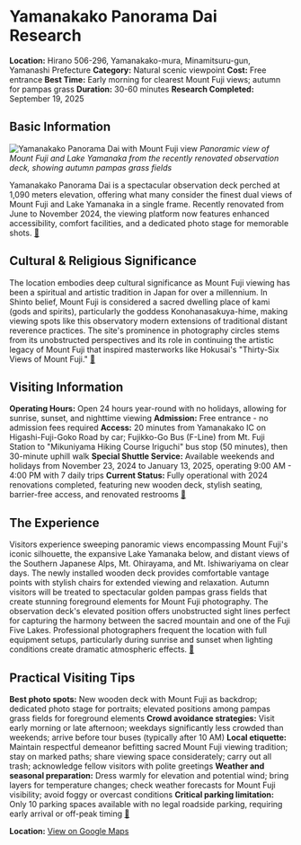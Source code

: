 # Yamanakako Panorama Dai Research

**Location:** Hirano 506-296, Yamanakako-mura, Minamitsuru-gun, Yamanashi Prefecture
**Category:** Natural scenic viewpoint
**Cost:** Free entrance
**Best Time:** Early morning for clearest Mount Fuji views; autumn for pampas grass
**Duration:** 30-60 minutes
**Research Completed:** September 19, 2025

## Basic Information

![Yamanakako Panorama Dai with Mount Fuji view](https://life-is-tekito-blog.com/wp-content/uploads/2024/11/YamanakaLakePanoramaEyecatch-scaled.jpeg)
*Panoramic view of Mount Fuji and Lake Yamanaka from the recently renovated observation deck, showing autumn pampas grass fields*

Yamanakako Panorama Dai is a spectacular observation deck perched at 1,090 meters elevation, offering what many consider the finest dual views of Mount Fuji and Lake Yamanaka in a single frame. Recently renovated from June to November 2024, the viewing platform now features enhanced accessibility, comfort facilities, and a dedicated photo stage for memorable shots. [🔗](https://life-is-tekito-blog.com/en/touring-en/yamanakakopanoramadai-en/)

## Cultural & Religious Significance

The location embodies deep cultural significance as Mount Fuji viewing has been a spiritual and artistic tradition in Japan for over a millennium. In Shinto belief, Mount Fuji is considered a sacred dwelling place of kami (gods and spirits), particularly the goddess Konohanasakuya-hime, making viewing spots like this observatory modern extensions of traditional distant reverence practices. The site's prominence in photography circles stems from its unobstructed perspectives and its role in continuing the artistic legacy of Mount Fuji that inspired masterworks like Hokusai's "Thirty-Six Views of Mount Fuji." [🔗](https://www.yamanashi-kankou.jp/english/uncover/panorama-dai-lookout.html)

## Visiting Information

**Operating Hours:** Open 24 hours year-round with no holidays, allowing for sunrise, sunset, and nighttime viewing
**Admission:** Free entrance - no admission fees required
**Access:** 20 minutes from Yamanakako IC on Higashi-Fuji-Goko Road by car; Fujikko-Go Bus (F-Line) from Mt. Fuji Station to "Mikuniyama Hiking Course Iriguchi" bus stop (50 minutes), then 30-minute uphill walk
**Special Shuttle Service:** Available weekends and holidays from November 23, 2024 to January 13, 2025, operating 9:00 AM - 4:00 PM with 7 daily trips
**Current Status:** Fully operational with 2024 renovations completed, featuring new wooden deck, stylish seating, barrier-free access, and renovated restrooms
[🔗](https://lake-yamanakako.com/en/see-and-do/10348)

## The Experience

Visitors experience sweeping panoramic views encompassing Mount Fuji's iconic silhouette, the expansive Lake Yamanaka below, and distant views of the Southern Japanese Alps, Mt. Ohirayama, and Mt. Ishiwariyama on clear days. The newly installed wooden deck provides comfortable vantage points with stylish chairs for extended viewing and relaxation. Autumn visitors will be treated to spectacular golden pampas grass fields that create stunning foreground elements for Mount Fuji photography. The observation deck's elevated position offers unobstructed sight lines perfect for capturing the harmony between the sacred mountain and one of the Fuji Five Lakes. Professional photographers frequent the location with full equipment setups, particularly during sunrise and sunset when lighting conditions create dramatic atmospheric effects. [🔗](https://www.travelingjapan.net/yamanashi/yamanakako-panoramic-observatory/)

## Practical Visiting Tips

**Best photo spots:** New wooden deck with Mount Fuji as backdrop; dedicated photo stage for portraits; elevated positions among pampas grass fields for foreground elements
**Crowd avoidance strategies:** Visit early morning or late afternoon; weekdays significantly less crowded than weekends; arrive before tour buses (typically after 10 AM)
**Local etiquette:** Maintain respectful demeanor befitting sacred Mount Fuji viewing tradition; stay on marked paths; share viewing space considerately; carry out all trash; acknowledge fellow visitors with polite greetings
**Weather and seasonal preparation:** Dress warmly for elevation and potential wind; bring layers for temperature changes; check weather forecasts for Mount Fuji visibility; avoid foggy or overcast conditions
**Critical parking limitation:** Only 10 parking spaces available with no legal roadside parking, requiring early arrival or off-peak timing
[🔗](https://www.tripadvisor.com/Attraction_Review-g1104179-d1425549-Reviews-Panoramic_Viewing_Platform-Yamanakako_mura_Minamitsuru_gun_Yamanashi_Prefecture_.html)

**Location:** [View on Google Maps](https://maps.google.com/maps?q=35.4126272,138.9094162)
